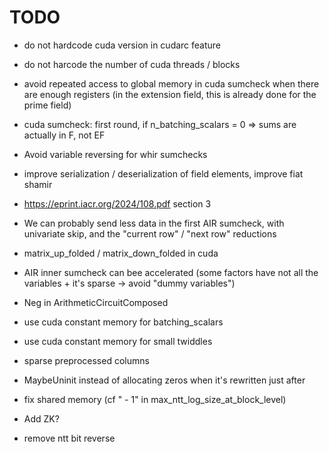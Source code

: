 # TODO

- do not hardcode cuda version in cudarc feature
- do not harcode the number of cuda threads / blocks
- avoid repeated access to global memory in cuda sumcheck when there are enough registers (in the extension field, this is already done for the prime field)
- cuda sumcheck: first round, if n_batching_scalars = 0 => sums are actually in F, not EF
- Avoid variable reversing for whir sumchecks
- improve serialization / deserialization of field elements, improve fiat shamir
- https://eprint.iacr.org/2024/108.pdf section 3
- We can probably send less data in the first AIR sumcheck, with univariate skip, and the "current row" / "next row" reductions
- matrix_up_folded / matrix_down_folded in cuda
- AIR inner sumcheck can bee accelerated (some factors have not all the variables + it's sparse -> avoid "dummy variables")
- Neg in ArithmeticCircuitComposed
- use cuda constant memory for batching_scalars
- use cuda constant memory for small twiddles
- sparse preprocessed columns
- MaybeUninit instead of allocating zeros when it's rewritten just after
- fix shared memory (cf " - 1" in max_ntt_log_size_at_block_level)

- Add ZK?

- remove ntt bit reverse